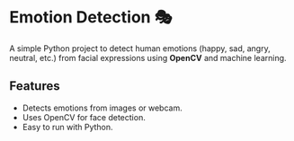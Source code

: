 # Emotion Detection 🎭

A simple Python project to detect human emotions (happy, sad, angry, neutral, etc.) from facial expressions using **OpenCV** and machine learning.

## Features
- Detects emotions from images or webcam.
- Uses OpenCV for face detection.
- Easy to run with Python.
